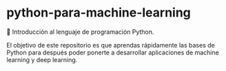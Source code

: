 # python-para-machine-learning
🐍 Introducción al lenguaje de programación Python.

El objetivo de este repositorio es que aprendas rápidamente las bases de Python para después poder ponerte a desarrollar aplicaciones de machine learning y deep learning.
